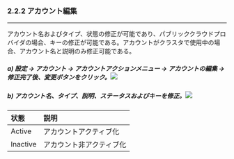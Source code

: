 ### 2.2.2 アカウント編集

---

アカウント名およびタイプ、状態の修正が可能であり、パブリッククラウドプロバイダの場合、キーの修正が可能である。アカウントがクラスタで使用中の場合、アカウント名と説明のみ修正可能である。

##### a\) 設定 → アカウント → アカウントアクションメニュー → アカウントの編集 → 修正完了後、変更ボタンをクリック。![](/assets/EN/2.5/2.2.2_1.png)

##### b\) アカウント名、タイプ、説明、ステータスおよびキーを修正。![](/assets/EN/2.5/2.2.2_2.png)

| 状態 | **説明** |
| :--- | :--- |
| Active | アカウントアクティブ化 |
| Inactive | アカウント非アクティブ化 |



